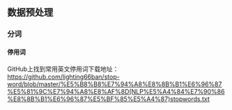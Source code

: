 ## 数据预处理

### 分词
#### 停用词
GitHub上找到常用英文停用词下载地址：https://github.com/lighting66ban/stop-word/blob/master/%E5%B8%B8%E7%94%A8%E8%8B%B1%E6%96%87%E5%81%9C%E7%94%A8%E8%AF%8D(NLP%E5%A4%84%E7%90%86%E8%8B%B1%E6%96%87%E5%BF%85%E5%A4%87)stopwords.txt
